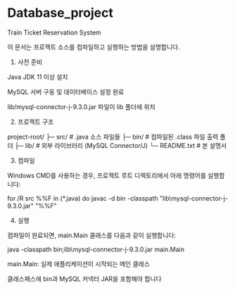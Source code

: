 # Database_project


Train Ticket Reservation System

이 문서는 프로젝트 소스를 컴파일하고 실행하는 방법을 설명합니다.

1. 사전 준비

Java JDK 11 이상 설치

MySQL 서버 구동 및 데이터베이스 설정 완료

lib/mysql-connector-j-9.3.0.jar 파일이 lib 폴더에 위치

2. 프로젝트 구조

project-root/
├─ src/            # .java 소스 파일들
├─ bin/            # 컴파일된 .class 파일 출력 폴더
├─ lib/            # 외부 라이브러리 (MySQL Connector/J)
└─ README.txt      # 본 설명서

3. 컴파일

Windows CMD를 사용하는 경우, 프로젝트 루트 디렉토리에서 아래 명령어를 실행합니다:

for /R src %%F in (*.java) do javac -d bin -classpath "lib\mysql-connector-j-9.3.0.jar" "%%F"

4. 실행

컴파일이 완료되면, main.Main 클래스를 다음과 같이 실행합니다:

java -classpath bin;lib\mysql-connector-j-9.3.0.jar main.Main

main.Main: 실제 애플리케이션이 시작되는 메인 클래스

클래스패스에 bin과 MySQL 커넥터 JAR을 포함해야 합니다
